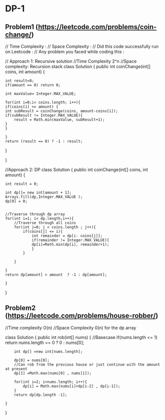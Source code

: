 # DP-1

## Problem1 (https://leetcode.com/problems/coin-change/)

// Time Complexity :
// Space Complexity :
// Did this code successfully run on Leetcode :
// Any problem you faced while coding this :

// Approach 1: Recursive solution
//Time Complexity 2^n
//Space complexity: Recursion stack
class Solution {
public int coinChange(int[] coins, int amount) {

    int result=0;
    if(amount == 0) return 0;

    int maxValue= Integer.MAX_VALUE;

    for(int i=0;i< coins.length; i++){
    if(coins[i] <= amount) {
    int subResult = coinChange(coins, amount-coins[i]);
    if(subResult != Integer.MAX_VALUE){
        result = Math.min(maxValue, subResult+1);
    }
    }

    }
    return (result == 0) ? -1 : result;

}

}

//Approach 2: DP
class Solution {
public int coinChange(int[] coins, int amount) {

    int result = 0;

    int dp[]= new int[amount + 1];
    Arrays.fill(dp,Integer.MAX_VALUE );
    dp[0] = 0;


    //Traverse through dp array
    for(int i=1; i< dp.length;i++){
        //Traverse through all coins
        for(int j=0; j < coins.length ; j++){
            if(coins[j] <= i){
                int remainder = dp[i- coins[j]];
                if(remainder != Integer.MAX_VALUE){
                dp[i]=Math.min(dp[i], remainder+1);
                }
            }

        }

    }
    return dp[amount] > amount  ? -1 : dp[amount];

    }

}

## Problem2 (https://leetcode.com/problems/house-robber/)

//Time complexity O(n)
//Space Complexity 0(n) for the dp array

class Solution {
public int rob(int[] nums) {
//Basecase
if(nums.length <= 1) return nums.length == 0 ? 0 : nums[0];

        int dp[] =new int[nums.length];

        dp[0] = nums[0];
        //Can rob from the previous house or just continue with the amount at present
        dp[1] =Math.max(nums[0] , nums[1]);

        for(int i=2; i<nums.length; i++){
            dp[i] = Math.max(nums[i]+dp[i-2] , dp[i-1]);
        }
        return dp[dp.length -1];

    }


}
